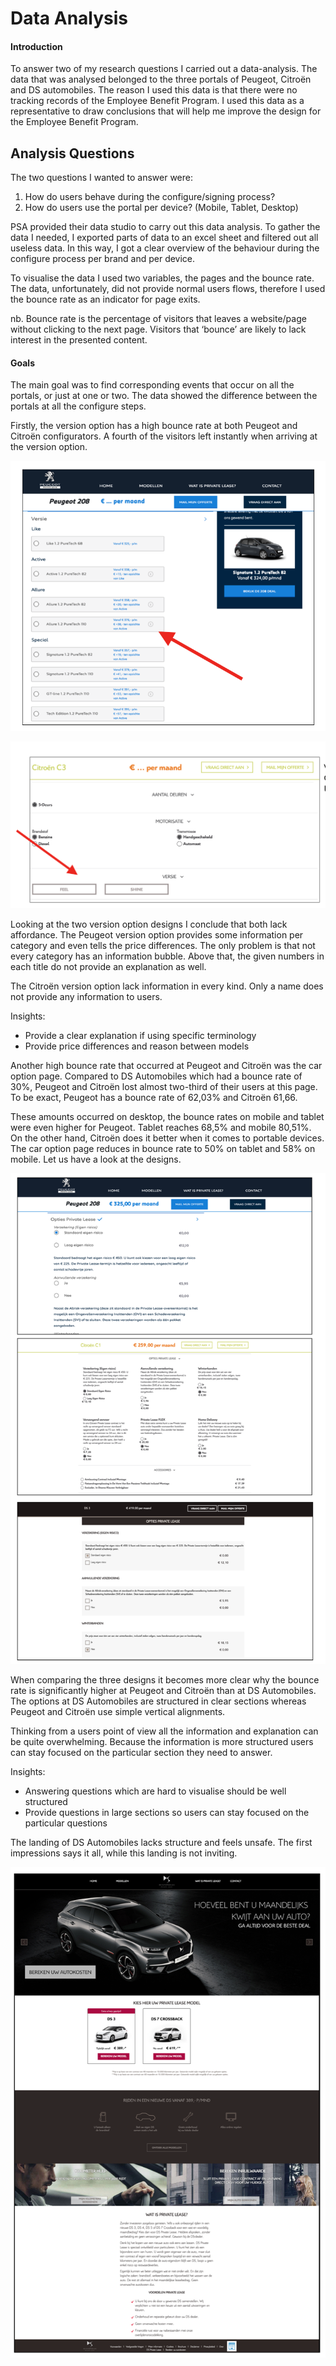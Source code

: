 # Data Analysis

#### Introduction

To answer two of my research questions I carried out a data-analysis. The data that was analysed belonged to the three portals of Peugeot, Citroën and DS automobiles. The reason I used this data is that there were no tracking records of the Employee Benefit Program. I used this data as a representative to draw conclusions that will help me improve the design for the Employee Benefit Program.

## Analysis Questions

The two questions I wanted to answer were:

1. How do users behave during the configure/signing process?
2. How do users use the portal per device? \(Mobile, Tablet, Desktop\)

PSA provided their data studio to carry out this data analysis. To gather the data I needed, I exported parts of data to an excel sheet and filtered out all useless data. In this way, I got a clear overview of the behaviour during the configure process per brand and per device.

To visualise the data I used two variables, the pages and the bounce rate. The data, unfortunately, did not provide normal users flows, therefore I used the bounce rate as an indicator for page exits.

nb. Bounce rate is the percentage of visitors that leaves a website/page without clicking to the next page. Visitors that ‘bounce’ are likely to lack interest in the presented content.

#### Goals

The main goal was to find corresponding events that occur on all the portals, or just at one or two. The data showed the difference between the portals at all the configure steps.

Firstly, the version option has a high bounce rate at both Peugeot and Citroën configurators. A fourth of the visitors left instantly when arriving at the version option. 

![Configurator Peugeot](../../.gitbook/assets/image%20%2812%29.png)

![Configurator Citro&#xEB;n](../../.gitbook/assets/image%20%2826%29.png)



Looking at the two version option designs I conclude that both lack affordance. The Peugeot version option provides some information per category and even tells the price differences. The only problem is that not every category has an information bubble. Above that, the given numbers in each title do not provide an explanation as well.

The Citroën version option lack information in every kind. Only a name does not provide any information to users.

Insights: 

* Provide a clear explanation if using specific terminology
* Provide price differences and reason between models 

Another high bounce rate that occurred at Peugeot and Citroën was the car option page. Compared to DS Automobiles which had a bounce rate of 30%, Peugeot and Citroën lost almost two-third of their users at this page. To be exact, Peugeot has a bounce rate of 62,03% and Citroën 61,66.

These amounts occurred on desktop, the bounce rates on mobile and tablet were even higher for Peugeot. Tablet reaches 68,5% and mobile 80,51%. On the other hand, Citroën does it better when it comes to portable devices. The car option page reduces in bounce rate to 50% on tablet and 58% on mobile. Let us have a look at the designs.

![Contract options at configurators](../../.gitbook/assets/image%20%288%29.png)

When comparing the three designs it becomes more clear why the bounce rate is significantly higher at Peugeot and Citroën than at DS Automobiles. The options at DS Automobiles are structured in clear sections whereas Peugeot and Citroën use simple vertical alignments.

Thinking from a users point of view all the information and explanation can be quite overwhelming. Because the information is more structured users can stay focused on the particular section they need to answer. 



Insights: 

* Answering questions which are hard to visualise should be well structured 
* Provide questions in large sections so users can stay focused on the particular questions 

The landing of DS Automobiles lacks structure and feels unsafe. The first impressions says it all, while this landing is not inviting. 

![](../../.gitbook/assets/image%20%2822%29.png)

